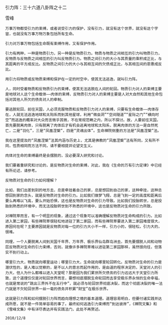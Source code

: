 引力阵：三十六道八卦阵之十二

雪峰


    万事万物都受引力的束缚，或者说受引力的保护，没有引力，就没有这个世界，就没有这个宇宙，也就没有万事万物万象包括所有生命。

    引力对万事万物包括生命既有束缚作用，又有保护作用。

    引力有两种，一种是物质引力，另一种是反物质引力。物质与物质之间相互的引力叫物质引力，反物质与反物质之间相互的引力叫反物质引力。物质之间引力的大小与其质量的乘积成正比，与其距离的平方成反比。反物质之间引力的大小与其相互间的欠债成正比，与其相互间的恩惠成反比。

    用引力将物质或反物质束缚和保护在一定的时空中，使其无法逃逸，就叫引力阵。

    人，同时受着物质和反物质引力的束缚，使其无法逃脱在人间的轮回。物质引力对人的束缚主要是地球对人这个生命载体——肉体的束缚，反物质引力对人的束缚主要是人对大自然和其他生命包括对其他人所欠的债务对人的牵制。

    要逃脱轮回，前往天国，人必须克服物质和反物质引力对人的束缚，只要有生命载体——肉体存在，人就无法逃逸地球和太阳系而到其他星球，利用“微虫洞”“空间隧道”“星际之门”“横向时空”而逃逸的概率对大众而言微乎其微，不在常规范畴之内，所以不探讨。故，人要前往天国，首先要脱离肉体，只有脱离了肉体后才有机会逃离地球和太阳系，脱离肉体的方法一是自然死亡，二是“羽化”，三是“凤凰涅槃”，四是“灵魂出体”。生命禅院侧重的方法是“凤凰涅槃”法。

    我在这里提及的“凤凰涅槃”法其内涵与历史上，尤其是佛教的“凤凰涅槃”法有所同，又有所不同，性质相同而方法不同，请不要相提并论望文生义。

    肉体对生命的束缚最终是会摆脱的，没必要深入研究和讨论。

    我们要着重研究和讨论的，是反物质对生命的束缚，对此，我在《生命的万有引力定律》中已经有所论述，请参考。

    反物质对生命的引力如何理解？

    比如，我们出差到别的地方去，总是牵挂着自己的家，总是想回到自己的家，这种牵挂，这种总想回到家的念头，就是反物质对生命的引力。比如我们做梦飞翔，总是飞到一定的高度和距离后要么再难以飞高，要么开始恐惧，这也是反物质对生命的引力导致。比如我们投胎转世，总是投胎到熟悉的环境中，而无法投胎转世到不熟悉的环境中，这也是反物质对生命的引力所致。

    对禅院草而言，有一个明显的现象，通过这个现象可以准确理解反物质对生命构成的引力。比如进入第二家园，有些禅院草很轻松地进驻了第二家园，而有些禅院草要进入第二家园难度很大，原因何在呢？主要原因就是反物质对每一位的引力大小不一样，引力小的，很轻松，引力大的，很难。

    同理，一个人要脱离人间到天国千年界、万年界、极乐界仙岛群岛洲去，首先要摆脱人间和动物层反物质对生命的引力束缚，否则，就像许多禅院草难以进驻第二家园那样，虽然很向往，但落实不到行动上。

    哪里引力大，物质就向哪里运动；哪里引力大，生命就向哪里轮回转化。反物质对生命的引力是潜伏性的，是人难以觉察的，是不以人的意志而起作用的，是由道的程序决定的，天堂对人的引力大，但人为什么都难以进入天堂呢？那是因为我们累世所欠债务的引力远远大于天堂引力所致，这个道理仅仅是对轮回世界而言，要想彻底摆脱生命轮回而去享受极乐界永恒的生命幸福，也就是常说的“跳出三界外不在五行中”，就必须与轮回世界彻底决裂，而这个彻底决裂的唯一法门就是不欠轮回世界一丝一毫的债务并积累“财宝”在极乐世界。

    这就是引力阵和如何摆脱引力阵而趋向理想之境的基本道理。道理容易明白，但要付诸实践并达成所愿，就不是一件简单容易的事了。最终如何逃逸引力束缚而“到达彼岸”，《禅院文集》和《雪峰文集》中有详尽表达并有实践法门，此处不再赘述。

    2010/12/8



